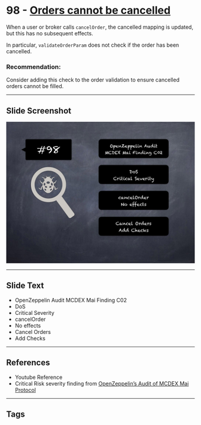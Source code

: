 
# 98 - [Orders cannot be cancelled](./Orders%20cannot%20be%20cancelled.md)

When a user or broker calls `cancelOrder`, the cancelled mapping is updated, but this has no subsequent effects. 

In particular, `validateOrderParam` does not check if the order has been cancelled.

### Recommendation:
Consider adding this check to the order validation to ensure cancelled orders cannot be filled.
___
## Slide Screenshot
![098.jpg](../../images/7.%20Audit%20Findings%20101/098.jpg)
___
## Slide Text
- OpenZeppelin Audit MCDEX Mai Finding C02
- DoS
- Critical Severity
- cancelOrder
- No effects
- Cancel Orders
- Add Checks
___
## References
- Youtube Reference
- Critical Risk severity finding from [OpenZeppelin’s Audit of MCDEX Mai Protocol](https://blog.openzeppelin.com/mcdex-mai-protocol-audit/)
___
## Tags
